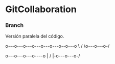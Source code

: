 # GitCollaboration

### Branch
Versión paralela del código.


o---o---o---o---o---o---o--o---o
            \             /
             \o---o---o-/

o---o---o---o----o
    |            /
    |-o---o---o-/